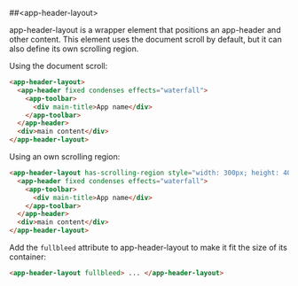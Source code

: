 ##&lt;app-header-layout&gt;

app-header-layout is a wrapper element that positions an app-header and other content. This element uses the document scroll by default, but it can also define its own scrolling region.

Using the document scroll:

```html
<app-header-layout>
  <app-header fixed condenses effects="waterfall">
    <app-toolbar>
      <div main-title>App name</div>
    </app-toolbar>
  </app-header>
  <div>main content</div>
</app-header-layout>
```

Using an own scrolling region:

```html
<app-header-layout has-scrolling-region style="width: 300px; height: 400px;">
  <app-header fixed condenses effects="waterfall">
    <app-toolbar>
      <div main-title>App name</div>
    </app-toolbar>
  </app-header>
  <div>main content</div>
</app-header-layout>
```

Add the `fullbleed` attribute to app-header-layout to make it fit the size of its container:

```html
<app-header-layout fullbleed> ... </app-header-layout>
```
